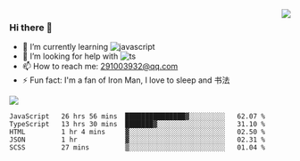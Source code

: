 <img align='right' src='https://github-readme-stats.vercel.app/api?username=niaogege&show_icons=true&theme=radical'/>

### Hi there 👋

- 🌱 I’m currently learning ![javascript](https://img.shields.io/badge/javacript-learn-orange)
- 🤔 I’m looking for help with ![ts](https://img.shields.io/badge/ts-learn-yellow)
- 📫 How to reach me: 291003932@qq.com
- ⚡ Fun fact:  I'm a fan of Iron Man, I love to sleep and 书法

![](https://github-readme-stats.vercel.app/api/top-langs/?username=niaogege&layout=compact)

<!--START_SECTION:waka-->
```text
JavaScript   26 hrs 56 mins  ███████████████▓░░░░░░░░░   62.07 % 
TypeScript   13 hrs 30 mins  ███████▓░░░░░░░░░░░░░░░░░   31.10 % 
HTML         1 hr 4 mins     ▓░░░░░░░░░░░░░░░░░░░░░░░░   02.50 % 
JSON         1 hr            ▓░░░░░░░░░░░░░░░░░░░░░░░░   02.31 % 
SCSS         27 mins         ▒░░░░░░░░░░░░░░░░░░░░░░░░   01.04 % 
```
<!--END_SECTION:waka-->
